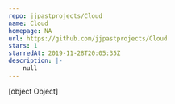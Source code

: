 ```yaml
---
repo: jjpastprojects/Cloud
name: Cloud
homepage: NA
url: https://github.com/jjpastprojects/Cloud
stars: 1
starredAt: 2019-11-28T20:05:35Z
description: |-
    null
---
```


[object Object]
